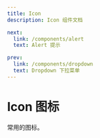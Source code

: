 ```yaml
---
title: Icon
description: Icon 组件文档

next:
  link: /components/alert
  text: Alert 提示

prev:
  link: /components/dropdown
  text: Dropdown 下拉菜单
---
```


# Icon 图标

常用的图标。
